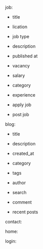 job:
 - title
 - lication
 - job type
 - description
 - published at
 - vacancy
 - salary
 - category
 - experience
 
 - apply job
 - post job


blog:
 - title
 - description
 - created_at
 - category
 - tags
 - author
 
 - search
 - comment
 - recent posts

contact:

home:

login: